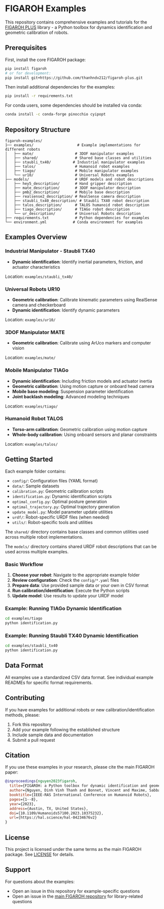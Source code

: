 # FIGAROH Examples

This repository contains comprehensive examples and tutorials for the [FIGAROH PLUS](https://github.com/thanhndv212/figaroh-plus) library - a Python toolbox for dynamics identification and geometric calibration of robots.

## Prerequisites

First, install the core FIGAROH package:

```bash
pip install figaroh
# or for development:
pip install git+https://github.com/thanhndv212/figaroh-plus.git
```

Then install additional dependencies for the examples:

```bash
pip install -r requirements.txt
```

For conda users, some dependencies should be installed via conda:

```bash
conda install -c conda-forge pinocchio cyipopt
```

## Repository Structure

```
figaroh-examples/
├── examples/                    # Example implementations for different robots
│   ├── mate/                   # 3DOF manipulator examples  
│   ├── shared/                 # Shared base classes and utilities
│   ├── staubli_tx40/          # Industrial manipulator examples
│   ├── talos/                  # Humanoid robot examples
│   ├── tiago/                  # Mobile manipulator examples
│   └── ur10/                   # Universal Robots examples
├── models/                     # URDF models and robot descriptions
│   ├── hey5_description/       # Hand gripper description
│   ├── mate_description/       # 3DOF manipulator description
│   ├── pmb2_description/       # Mobile base description
│   ├── realsense2_description/ # RealSense camera description
│   ├── staubli_tx40_description/ # Staubli TX40 robot description
│   ├── talos_description/      # TALOS humanoid robot description
│   ├── tiago_description/      # TIAGo robot description
│   └── ur_description/         # Universal Robots description
├── requirements.txt            # Python dependencies for examples
└── environment.yml            # Conda environment for examples
```

## Examples Overview

### Industrial Manipulator - Staubli TX40
- **Dynamic identification**: Identify inertial parameters, friction, and actuator characteristics

Location: `examples/staubli_tx40/`

### Universal Robots UR10
- **Geometric calibration**: Calibrate kinematic parameters using RealSense camera and checkerboard
- **Dynamic identification**: Identify dynamic parameters

Location: `examples/ur10/`

### 3DOF Manipulator MATE
- **Geometric calibration**: Calibrate using ArUco markers and computer vision

Location: `examples/mate/`

### Mobile Manipulator TIAGo
- **Dynamic identification**: Including friction models and actuator inertia
- **Geometric calibration**: Using motion capture or onboard head camera
- **Mobile base modeling**: Suspension parameter identification
- **Joint backlash modeling**: Advanced modeling techniques

Location: `examples/tiago/`

### Humanoid Robot TALOS
- **Torso-arm calibration**: Geometric calibration using motion capture
- **Whole-body calibration**: Using onboard sensors and planar constraints

Location: `examples/talos/`

## Getting Started

Each example folder contains:
- `config/`: Configuration files (YAML format)
- `data/`: Sample datasets
- `calibration.py`: Geometric calibration scripts
- `identification.py`: Dynamic identification scripts
- `optimal_config.py`: Optimal posture generation
- `optimal_trajectory.py`: Optimal trajectory generation
- `update_model.py`: Model parameter update utilities
- `urdf/`: Robot-specific URDF files (when needed)
- `utils/`: Robot-specific tools and utilities

The `shared/` directory contains base classes and common utilities used across multiple robot implementations.

The `models/` directory contains shared URDF robot descriptions that can be used across multiple examples.

### Basic Workflow

1. **Choose your robot**: Navigate to the appropriate example folder
2. **Review configuration**: Check the `config/*.yaml` files
3. **Prepare data**: Use provided sample data or your own in CSV format
4. **Run calibration/identification**: Execute the Python scripts
5. **Update model**: Use results to update your URDF model

### Example: Running TIAGo Dynamic Identification

```bash
cd examples/tiago
python identification.py
```

### Example: Running Staubli TX40 Dynamic Identification

```bash
cd examples/staubli_tx40
python identification.py
```

## Data Format

All examples use a standardized CSV data format. See individual example READMEs for specific format requirements.

## Contributing

If you have examples for additional robots or new calibration/identification methods, please:

1. Fork this repository
2. Add your example following the established structure
3. Include sample data and documentation
4. Submit a pull request

## Citation

If you use these examples in your research, please cite the main FIGAROH paper:

```bibtex
@inproceedings{nguyen2023figaroh,
  title={FIGAROH: a Python toolbox for dynamic identification and geometric calibration of robots and humans},
  author={Nguyen, Dinh Vinh Thanh and Bonnet, Vincent and Maxime, Sabbah and Gautier, Maxime and Fernbach, Pierre and others},
  booktitle={IEEE-RAS International Conference on Humanoid Robots},
  pages={1--8},
  year={2023},
  address={Austin, TX, United States},
  doi={10.1109/Humanoids57100.2023.10375232},
  url={https://hal.science/hal-04234676v2}
}
```

## License

This project is licensed under the same terms as the main FIGAROH package. See [LICENSE](https://github.com/thanhndv212/figaroh/blob/main/LICENSE) for details.

## Support

For questions about the examples:
- Open an issue in this repository for example-specific questions
- Open an issue in the [main FIGAROH repository](https://github.com/thanhndv212/figaroh/issues) for library-related questions
